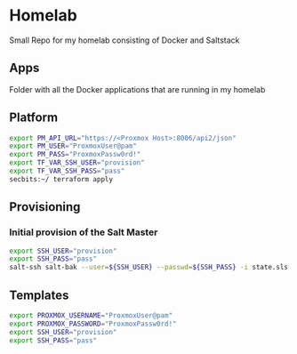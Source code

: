 # Homelab
Small Repo for my homelab consisting of Docker and Saltstack

## Apps
Folder with all the Docker applications that are running in my homelab

## Platform
```bash
export PM_API_URL="https://<Proxmox Host>:8006/api2/json"
export PM_USER="ProxmoxUser@pam"
export PM_PASS="ProxmoxPassw0rd!"
export TF_VAR_SSH_USER="provision"
export TF_VAR_SSH_PASS="pass"
secbits:~/ terraform apply
```

## Provisioning
### Initial provision of the Salt Master
```bash
export SSH_USER="provision"
export SSH_PASS="pass"
salt-ssh salt-bak --user=${SSH_USER} --passwd=${SSH_PASS} -i state.sls vm.salt.provision
```

## Templates
```bash
export PROXMOX_USERNAME="ProxmoxUser@pam"
export PROXMOX_PASSWORD="ProxmoxPassw0rd!"
export SSH_USER="provision"
export SSH_PASS="pass"
```
